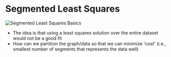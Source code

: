 # Segmented Least Squares

![Segmented Least Squares Basics](/Users/justiniverson/Desktop/codingstuff/CS3000/ds-algo-notes/resources/sls.png)

- The idea is that using a least squares solution over the entire dataset would not be a good fit
- How can we partition the graph/data so that we can minimize 'cost' (i.e., smallest number of segments that represents 
the data well)

